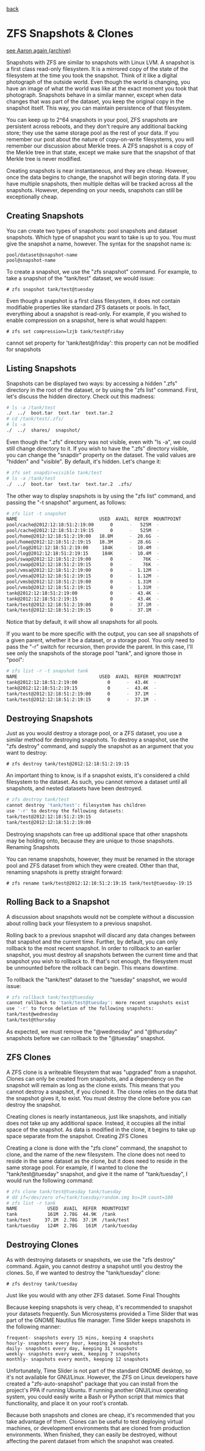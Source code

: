 [back](./README.md)

# ZFS Snapshots & Clones

[see Aaron again (archive)](https://web.archive.org/web/20210430213453/https://pthree.org/2012/12/19/zfs-administration-part-xii-snapshots-and-clones/)

Snapshots with ZFS are similar to snapshots with Linux LVM. A snapshot is a first class read-only filesystem. It is a mirrored copy of the state of the filesystem at the time you took the snapshot. Think of it like a digital photograph of the outside world. Even though the world is changing, you have an image of what the world was like at the exact moment you took that photograph. Snapshots behave in a similar manner, except when data changes that was part of the dataset, you keep the original copy in the snapshot itself. This way, you can maintain persistence of that filesystem.

You can keep up to 2^64 snapshots in your pool, ZFS snapshots are persistent across reboots, and they don't require any additional backing store; they use the same storage pool as the rest of your data. If you remember our post about the nature of copy-on-write filesystems, you will remember our discussion about Merkle trees. A ZFS snapshot is a copy of the Merkle tree in that state, except we make sure that the snapshot of that Merkle tree is never modified.

Creating snapshots is near instantaneous, and they are cheap. However, once the data begins to change, the snapshot will begin storing data. If you have multiple snapshots, then multiple deltas will be tracked across all the snapshots. However, depending on your needs, snapshots can still be exceptionally cheap.

## Creating Snapshots

You can create two types of snapshots: pool snapshots and dataset snapshots. Which type of snapshot you want to take is up to you. You must give the snapshot a name, however. The syntax for the snapshot name is:

    pool/dataset@snapshot-name
    pool@snapshot-name

To create a snapshot, we use the "zfs snapshot" command. For example, to take a snapshot of the "tank/test" dataset, we would issue:

`# zfs snapshot tank/test@tuesday`

Even though a snapshot is a first class filesystem, it does not contain modifiable properties like standard ZFS datasets or pools. In fact, everything about a snapshot is read-only. For example, if you wished to enable compression on a snapshot, here is what would happen:

`# zfs set compression=lzjb tank/test@friday`

cannot set property for 'tank/test@friday': this property can not be modified for snapshots

## Listing Snapshots

Snapshots can be displayed two ways: by accessing a hidden ".zfs" directory in the root of the dataset, or by using the "zfs list" command. First, let's discuss the hidden directory. Check out this madness:

```bash
# ls -a /tank/test
./  ../  boot.tar  text.tar  text.tar.2
# cd /tank/test/.zfs/
# ls -a
./  ../  shares/  snapshot/
```

Even though the ".zfs" directory was not visible, even with "ls -a", we could still change directory to it. If you wish to have the ".zfs" directory visible, you can change the "snapdir" property on the dataset. The valid values are "hidden" and "visible". By default, it's hidden. Let's change it:

```bash
# zfs set snapdir=visible tank/test
# ls -a /tank/test
./  ../  boot.tar  text.tar  text.tar.2  .zfs/
```

The other way to display snapshots is by using the "zfs list" command, and passing the "-t snapshot" argument, as follows:

```bash
# zfs list -t snapshot
NAME                              USED  AVAIL  REFER  MOUNTPOINT
pool/cache@2012:12:18:51:2:19:00      0      -   525M  -
pool/cache@2012:12:18:51:2:19:15      0      -   525M  -
pool/home@2012:12:18:51:2:19:00   18.8M      -  28.6G  -
pool/home@2012:12:18:51:2:19:15   18.3M      -  28.6G  -
pool/log@2012:12:18:51:2:19:00     184K      -  10.4M  -
pool/log@2012:12:18:51:2:19:15     184K      -  10.4M  -
pool/swap@2012:12:18:51:2:19:00       0      -    76K  -
pool/swap@2012:12:18:51:2:19:15       0      -    76K  -
pool/vmsa@2012:12:18:51:2:19:00       0      -  1.12M  -
pool/vmsa@2012:12:18:51:2:19:15       0      -  1.12M  -
pool/vmsb@2012:12:18:51:2:19:00       0      -  1.31M  -
pool/vmsb@2012:12:18:51:2:19:15       0      -  1.31M  -
tank@2012:12:18:51:2:19:00            0      -  43.4K  -
tank@2012:12:18:51:2:19:15            0      -  43.4K  -
tank/test@2012:12:18:51:2:19:00       0      -  37.1M  -
tank/test@2012:12:18:51:2:19:15       0      -  37.1M  -
```

Notice that by default, it will show all snapshots for all pools.

If you want to be more specific with the output, you can see all snapshots of a given parent, whether it be a dataset, or a storage pool. You only need to pass the "-r" switch for recursion, then provide the parent. In this case, I'll see only the snapshots of the storage pool "tank", and ignore those in "pool":

```bash
# zfs list -r -t snapshot tank
NAME                              USED  AVAIL  REFER  MOUNTPOINT
tank@2012:12:18:51:2:19:00           0      -  43.4K  -
tank@2012:12:18:51:2:19:15           0      -  43.4K  -
tank/test@2012:12:18:51:2:19:00      0      -  37.1M  -
tank/test@2012:12:18:51:2:19:15      0      -  37.1M  -
```

## Destroying Snapshots

Just as you would destroy a storage pool, or a ZFS dataset, you use a similar method for destroying snapshots. To destroy a snapshot, use the "zfs destroy" command, and supply the snapshot as an argument that you want to destroy:

`# zfs destroy tank/test@2012:12:18:51:2:19:15`

An important thing to know, is if a snapshot exists, it's considered a child filesystem to the dataset. As such, you cannot remove a dataset until all snapshots, and nested datasets have been destroyed.

```bash
# zfs destroy tank/test
cannot destroy 'tank/test': filesystem has children
use '-r' to destroy the following datasets:
tank/test@2012:12:18:51:2:19:15
tank/test@2012:12:18:51:2:19:00
```

Destroying snapshots can free up additional space that other snapshots may be holding onto, because they are unique to those snapshots.
Renaming Snapshots

You can rename snapshots, however, they must be renamed in the storage pool and ZFS dataset from which they were created. Other than that, renaming snapshots is pretty straight forward:

`# zfs rename tank/test@2012:12:18:51:2:19:15 tank/test@tuesday-19:15`

## Rolling Back to a Snapshot

A discussion about snapshots would not be complete without a discussion about rolling back your filesystem to a previous snapshot.

Rolling back to a previous snapshot will discard any data changes between that snapshot and the current time. Further, by default, you can only rollback to the most recent snapshot. In order to rollback to an earlier snapshot, you must destroy all snapshots between the current time and that snapshot you wish to rollback to. If that's not enough, the filesystem must be unmounted before the rollback can begin. This means downtime.

To rollback the "tank/test" dataset to the "tuesday" snapshot, we would issue:

```bash
# zfs rollback tank/test@tuesday
cannot rollback to 'tank/test@tuesday': more recent snapshots exist
use '-r' to force deletion of the following snapshots:
tank/test@wednesday
tank/test@thursday
```

As expected, we must remove the "@wednesday" and "@thursday" snapshots before we can rollback to the "@tuesday" snapshot.

## ZFS Clones

A ZFS clone is a writeable filesystem that was "upgraded" from a snapshot. Clones can only be created from snapshots, and a dependency on the snapshot will remain as long as the clone exists. This means that you cannot destroy a snapshot, if you cloned it. The clone relies on the data that the snapshot gives it, to exist. You must destroy the clone before you can destroy the snapshot.

Creating clones is nearly instantaneous, just like snapshots, and initially does not take up any additional space. Instead, it occupies all the initial space of the snapshot. As data is modified in the clone, it begins to take up space separate from the snapshot.
Creating ZFS Clones

Creating a clone is done with the "zfs clone" command, the snapshot to clone, and the name of the new filesystem. The clone does not need to reside in the same dataset as the clone, but it does need to reside in the same storage pool. For example, if I wanted to clone the "tank/test@tuesday" snapshot, and give it the name of "tank/tuesday", I would run the following command:

```bash
# zfs clone tank/test@tuesday tank/tuesday
# dd if=/dev/zero of=/tank/tuesday/random.img bs=1M count=100
# zfs list -r tank
NAME           USED  AVAIL  REFER  MOUNTPOINT
tank           161M  2.78G  44.9K  /tank
tank/test     37.1M  2.78G  37.1M  /tank/test
tank/tuesday   124M  2.78G   161M  /tank/tuesday
```

## Destroying Clones

As with destroying datasets or snapshots, we use the "zfs destroy" command. Again, you cannot destroy a snapshot until you destroy the clones. So, if we wanted to destroy the "tank/tuesday" clone:

`# zfs destroy tank/tuesday`

Just like you would with any other ZFS dataset.
Some Final Thoughts

Because keeping snapshots is very cheap, it's recommended to snapshot your datasets frequently. Sun Microsystems provided a Time Slider that was part of the GNOME Nautilus file manager. Time Slider keeps snapshots in the following manner:

    frequent- snapshots every 15 mins, keeping 4 snapshots
    hourly- snapshots every hour, keeping 24 snapshots
    daily- snapshots every day, keeping 31 snapshots
    weekly- snapshots every week, keeping 7 snapshots
    monthly- snapshots every month, keeping 12 snapshots

Unfortunately, Time Slider is not part of the standard GNOME desktop, so it's not available for GNU/Linux. However, the ZFS on Linux developers have created a "zfs-auto-snapshot" package that you can install from the project's PPA if running Ubuntu. If running another GNU/Linux operating system, you could easily write a Bash or Python script that mimics that functionality, and place it on your root's crontab.

Because both snapshots and clones are cheap, it's recommended that you take advantage of them. Clones can be useful to test deploying virtual machines, or development environments that are cloned from production environments. When finished, they can easily be destroyed, without affecting the parent dataset from which the snapshot was created.